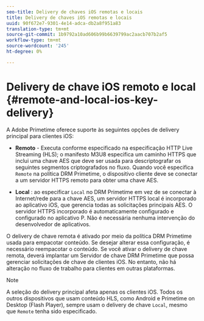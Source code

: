 ```yaml
---
seo-title: Delivery de chaves iOS remotas e locais
title: Delivery de chaves iOS remotas e locais
uuid: 90f672e7-9301-4e14-adca-db2a8f951a83
translation-type: tm+mt
source-git-commit: 1b9792a10ad606b99b6639799ac2aacb707b2af5
workflow-type: tm+mt
source-wordcount: '245'
ht-degree: 0%

---
```



# Delivery de chave iOS remoto e local {#remote-and-local-ios-key-delivery}

A Adobe Primetime oferece suporte às seguintes opções de delivery principal para clientes iOS:

* **Remoto**  - Executa conforme especificado na especificação HTTP Live Streaming (HLS); o manifesto M3U8 especifica um caminho HTTPS que inclui uma chave AES que deve ser usada para descriptografar os seguintes segmentos criptografados no fluxo. Quando você especifica `Remote` na política DRM Primetime, o dispositivo cliente deve se conectar a um servidor HTTPS remoto para obter uma chave AES.

* **Local** : ao especificar  `Local` no DRM Primetime em vez de se conectar à Internet/rede para a chave AES, um servidor HTTPS local é incorporado ao aplicativo iOS, que gerencia todas as solicitações principais AES. O servidor HTTPS incorporado é automaticamente configurado e configurado no aplicativo P. Não é necessária nenhuma intervenção do desenvolvedor de aplicativos.

O delivery de chave remota é ativado por meio da política DRM Primetime usada para empacotar conteúdo. Se desejar alterar essa configuração, é necessário reempacotar o conteúdo. Se você ativar o delivery de chave remota, deverá implantar um Servidor de chave DRM Primetime que possa gerenciar solicitações de chave de clientes iOS. No entanto, não há alteração no fluxo de trabalho para clientes em outras plataformas.

>[!NOTE]
>
>A seleção do delivery principal afeta apenas os clientes iOS. Todos os outros dispositivos que usam conteúdo HLS, como Android e Primetime on Desktop (Flash Player), sempre usam o delivery de chave `Local`, mesmo que `Remote` tenha sido especificado.

